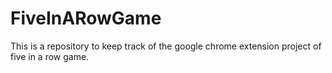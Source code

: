 # FiveInARowGame
This is a repository to keep track of the google chrome extension project of five in a row game.
